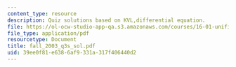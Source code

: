 ```yaml
---
content_type: resource
description: Quiz solutions based on KVL,differential equation.
file: https://ol-ocw-studio-app-qa.s3.amazonaws.com/courses/16-01-unified-engineering-i-ii-iii-iv-fall-2005-spring-2006/39ee0f81e6386af9331a317f406440d2_fall_2003_q3s_sol.pdf
file_type: application/pdf
resourcetype: Document
title: fall_2003_q3s_sol.pdf
uid: 39ee0f81-e638-6af9-331a-317f406440d2
---
```

